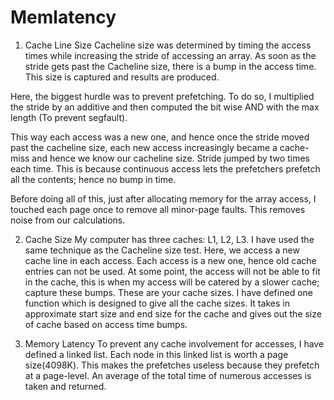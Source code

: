 # Memlatency

1.	Cache Line Size
Cacheline size was determined by timing the access times while increasing the stride of accessing an array. As soon as the stride gets past the Cacheline size, there is a bump in the access time. This size is captured and results are produced.

Here, the biggest hurdle was to prevent prefetching. To do so, I multiplied the stride by an additive and then computed the bit wise AND with the max length (To prevent segfault).

This way each access was a new one, and hence once the stride moved past the cacheline size, each new access increasingly became a cache-miss and hence we know our cacheline size. Stride jumped by two times each time. This is because continuous access lets the prefetchers prefetch all the contents; hence no bump in time.

Before doing all of this, just after allocating memory for the array access, I touched each page once to remove all minor-page faults. This removes noise from our calculations.

2.	Cache Size
My computer has three caches: L1, L2, L3.
I have used the same technique as the Cacheline size test. Here, we access a new cache line in each access. Each access is a new one, hence old cache entries can not be used. At some point, the access will not be able to fit in the cache, this is when my access will be catered by a slower cache; capture these bumps. These are your cache sizes.
I have defined one function which is designed to give all the cache sizes. It takes in approximate start size and end size for the cache and gives out the size of cache based on access time bumps.

3.	Memory Latency
To prevent any cache involvement for accesses, I have defined a linked list. Each node in this linked list is worth a page size(4098K). This makes the prefetches useless because they prefetch at a page-level.
An average of the total time of numerous accesses is taken and returned.

